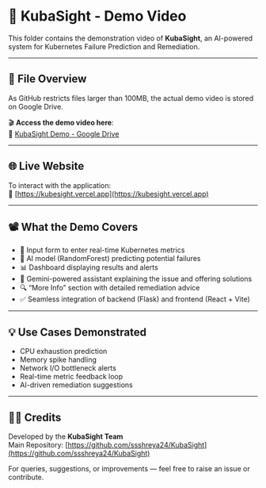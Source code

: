 # 🎥 KubaSight - Demo Video

This folder contains the demonstration video of **KubaSight**, an AI-powered system for Kubernetes Failure Prediction and Remediation.

---

## 📁 File Overview

As GitHub restricts files larger than 100MB, the actual demo video is stored on Google Drive.

🎬 **Access the demo video here**:  
🔗 [KubaSight Demo - Google Drive](https://drive.google.com/file/d/1ruj9Gn-L1mryO0oqeYTNSeFq-wD7V9BB/view?usp=sharing)

---

## 🌐 Live Website

To interact with the application:  
🔗 [https://kubesight.vercel.app](https://kubesight.vercel.app)

---

## 📽️ What the Demo Covers

- 🔧 Input form to enter real-time Kubernetes metrics  
- 🧠 AI model (RandomForest) predicting potential failures  
- 📊 Dashboard displaying results and alerts  
- 💬 Gemini-powered assistant explaining the issue and offering solutions  
- 🔍 “More Info” section with detailed remediation advice  
- ✅ Seamless integration of backend (Flask) and frontend (React + Vite)

---

## 💡 Use Cases Demonstrated

- CPU exhaustion prediction  
- Memory spike handling  
- Network I/O bottleneck alerts  
- Real-time metric feedback loop  
- AI-driven remediation suggestions  

---

## 🧑‍💻 Credits

Developed by the **KubaSight Team**  
Main Repository: [https://github.com/ssshreya24/KubaSight](https://github.com/ssshreya24/KubaSight)

For queries, suggestions, or improvements — feel free to raise an issue or contribute.

